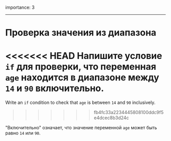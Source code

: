 importance: 3

---

# Проверка значения из диапазона

<<<<<<< HEAD
Напишите условие `if` для проверки, что переменная `age` находится в диапазоне между `14` и `90` включительно.
=======
Write an `if` condition to check that `age` is between `14` and `90` inclusively.
>>>>>>> fb4fc33a2234445808100ddc9f5e4dcec8b3d24c

"Включительно" означает, что значение переменной `age` может быть равно `14` или `90`.
